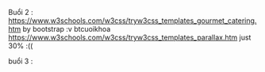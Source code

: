Buổi 2 : https://www.w3schools.com/w3css/tryw3css_templates_gourmet_catering.htm  by bootstrap :v 
btcuoikhoa https://www.w3schools.com/w3css/tryw3css_templates_parallax.htm   just 30% :((

buổi 3 : 
